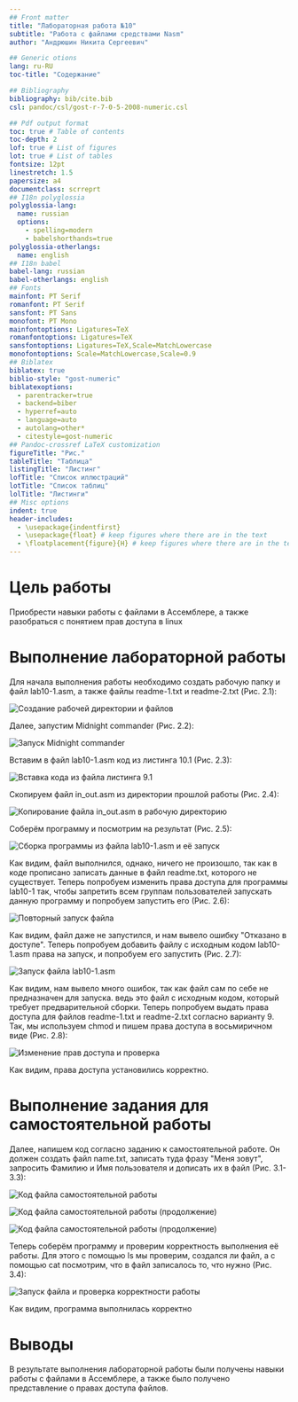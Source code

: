 ```yaml
---
## Front matter
title: "Лабораторная работа №10"
subtitle: "Работа с файлами средствами Nasm"
author: "Андрюшин Никита Сергеевич"

## Generic otions
lang: ru-RU
toc-title: "Содержание"

## Bibliography
bibliography: bib/cite.bib
csl: pandoc/csl/gost-r-7-0-5-2008-numeric.csl

## Pdf output format
toc: true # Table of contents
toc-depth: 2
lof: true # List of figures
lot: true # List of tables
fontsize: 12pt
linestretch: 1.5
papersize: a4
documentclass: scrreprt
## I18n polyglossia
polyglossia-lang:
  name: russian
  options:
	- spelling=modern
	- babelshorthands=true
polyglossia-otherlangs:
  name: english
## I18n babel
babel-lang: russian
babel-otherlangs: english
## Fonts
mainfont: PT Serif
romanfont: PT Serif
sansfont: PT Sans
monofont: PT Mono
mainfontoptions: Ligatures=TeX
romanfontoptions: Ligatures=TeX
sansfontoptions: Ligatures=TeX,Scale=MatchLowercase
monofontoptions: Scale=MatchLowercase,Scale=0.9
## Biblatex
biblatex: true
biblio-style: "gost-numeric"
biblatexoptions:
  - parentracker=true
  - backend=biber
  - hyperref=auto
  - language=auto
  - autolang=other*
  - citestyle=gost-numeric
## Pandoc-crossref LaTeX customization
figureTitle: "Рис."
tableTitle: "Таблица"
listingTitle: "Листинг"
lofTitle: "Список иллюстраций"
lotTitle: "Список таблиц"
lolTitle: "Листинги"
## Misc options
indent: true
header-includes:
  - \usepackage{indentfirst}
  - \usepackage{float} # keep figures where there are in the text
  - \floatplacement{figure}{H} # keep figures where there are in the text
---
```


# Цель работы

Приобрести навыки работы с файлами в Ассемблере, а также разобраться с понятием прав доступа в linux


# Выполнение лабораторной работы

Для начала выполнения работы необходимо создать рабочую папку и файл lab10-1.asm, а также файлы readme-1.txt и readme-2.txt (Рис. 2.1):

![Создание рабочей директории и файлов](image/1.png)

Далее, запустим Midnight commander (Рис. 2.2):

![Запуск Midnight commander](image/2.png)

Вставим в файл lab10-1.asm код из листинга 10.1 (Рис. 2.3):

![Вставка кода из файла листинга 9.1](image/3.png)

Скопируем файл in_out.asm из директории прошлой работы (Рис. 2.4):

![Копирование файла in_out.asm в рабочую директорию](image/4.png)

Соберём программу и посмотрим на результат (Рис. 2.5):

![Сборка программы из файла lab10-1.asm и её запуск](image/5.png)

Как видим, файл выполнился, однако, ничего не произошло, так как в коде прописано записать данные в файл readme.txt, которого не существует.
Теперь попробуем изменить права доступа для программы lab10-1 так, чтобы запретить всем группам пользователей запускать данную программу и попробуем запустить его (Рис. 2.6):

![Повторный запуск файла](image/6.png)

Как видим, файл даже не запустился, и нам вывело ошибку "Отказано в доступе". Теперь попробуем добавить файлу с исходным кодом lab10-1.asm права на запуск, и попробуем его запустить  (Рис. 2.7):

![Запуск файла lab10-1.asm](image/7.png)

Как видим, нам вывело много ошибок, так как файл сам по себе не предназначен для запуска. ведь это файл с исходным кодом, который требует предварительной сборки. Теперь попробуем выдать права доступа для файлов readme-1.txt и readme-2.txt согласно варианту 9. Так, мы используем chmod и пишем права доступа в восьмиричном виде (Рис. 2.8):

![Изменение прав доступа и проверка](image/8.png)

Как видим, права доступа установились корректно. 

# Выполнение задания для самостоятельной работы

Далее, напишем код согласно заданию к самостоятельной работе. Он должен создать файл name.txt, записать туда фразу "Меня зовут", запросить Фамилию и Имя пользователя и дописать их в файл (Рис. 3.1-3.3):

![Код файла самостоятельной работы](image/9.png)

![Код файла самостоятельной работы (продолжение)](image/10.png)

![Код файла самостоятельной работы (продолжение)](image/11.png)

Теперь соберём программу и проверим корректность выполнения её работы. Для этого с помощью ls мы проверим, создался ли файл, а с помощью cat посмотрим, что в файл записалось то, что нужно (Рис. 3.4):

![Запуск файла и проверка корректности работы](image/12.png)

Как видим, программа выполнилась корректно

# Выводы

В результате выполнения лабораторной работы были получены навыки работы с файлами в Ассемблере, а также было получено представление о правах доступа файлов.

